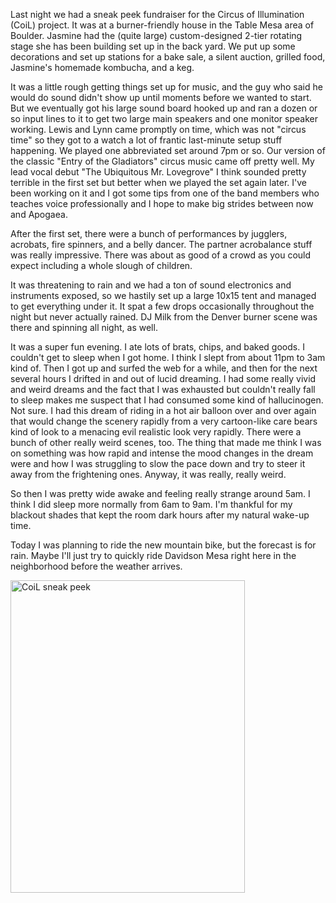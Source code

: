 Last night we had a sneak peek fundraiser for the Circus of Illumination (CoiL) project. It was at a burner-friendly house in the Table Mesa area of Boulder. Jasmine had the (quite large) custom-designed 2-tier rotating stage she has been building set up in the back yard. We put up some decorations and set up stations for a bake sale, a silent auction, grilled food, Jasmine's homemade kombucha, and a keg.

It was a little rough getting things set up for music, and the guy who said he would do sound didn't show up until moments before we wanted to start. But we eventually got his large sound board hooked up and ran a dozen or so input lines to it to get two large main speakers and one monitor speaker working. Lewis and Lynn came promptly on time, which was not "circus time" so they got to a watch a lot of frantic last-minute setup stuff happening. We played one abbreviated set around 7pm or so. Our version of the classic "Entry of the Gladiators" circus music came off pretty well. My lead vocal debut "The Ubiquitous Mr. Lovegrove" I think sounded pretty terrible in the first set but better when we played the set again later. I've been working on it and I got some tips from one of the band members who teaches voice professionally and I hope to make big strides between now and Apogaea.

After the first set, there were a bunch of performances by jugglers, acrobats, fire spinners, and a belly dancer. The partner acrobalance stuff was really impressive. There was about as good of a crowd as you could expect including a whole slough of children.

It was threatening to rain and we had a ton of sound electronics and instruments exposed, so we hastily set up a large 10x15 tent and managed to get everything under it. It spat a few drops occasionally throughout the night but never actually rained. DJ Milk from the Denver burner scene was there and spinning all night, as well.

It was a super fun evening. I ate lots of brats, chips, and baked goods. I couldn't get to sleep when I got home. I think I slept from about 11pm to 3am kind of. Then I got up and surfed the web for a while, and then for the next several hours I drifted in and out of lucid dreaming. I had some really vivid and weird dreams and the fact that I was exhausted but couldn't really fall to sleep makes me suspect that I had consumed some kind of hallucinogen. Not sure. I had this dream of riding in a hot air balloon over and over again that would change the scenery rapidly from a very cartoon-like care bears kind of look to a menacing evil realistic look very rapidly. There were a bunch of other really weird scenes, too. The thing that made me think I was on something was how rapid and intense the mood changes in the dream were and how I was struggling to slow the pace down and try to steer it away from the frightening ones. Anyway, it was really, really weird.

So then I was pretty wide awake and feeling really strange around 5am. I think I did sleep more normally from 6am to 9am. I'm thankful for my blackout shades that kept the room dark hours after my natural wake-up time.

Today I was planning to ride the new mountain bike, but the forecast is for rain. Maybe I'll just try to quickly ride Davidson Mesa right here in the neighborhood before the weather arrives.

<a href="http://www.flickr.com/photos/88096431@N00/7224181722/" title="CoiL sneak peek by Peter Lyons, on Flickr"><img src="http://farm8.staticflickr.com/7242/7224181722_7f47ff14ba.jpg" width="375" height="500" alt="CoiL sneak peek"></a>
